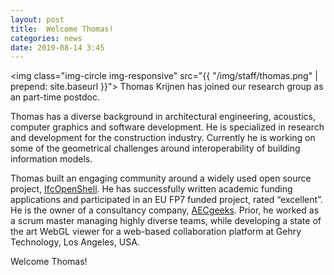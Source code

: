 ```yaml
---
layout: post
title:  Welcome Thomas!
categories: news
date: 2019-08-14 3:45
---
```


<img class="img-circle img-responsive" src="{{ "/img/staff/thomas.png" | prepend: site.baseurl }}">
Thomas Krijnen has joined our research group as an part-time postdoc.

Thomas has a diverse background in architectural engineering, acoustics, computer graphics and software development. He is specialized in research and development for the construction industry. Currently he is working on some of the geometrical challenges around interoperability of building information models.

Thomas built an engaging community around a widely used open source project, [IfcOpenShell](http://ifcopenshell.org). He has successfully written academic funding applications and participated in an EU FP7 funded project, rated “excellent”. He is the owner of a consultancy company, [AECgeeks](http://aecgeeks.com). Prior, he worked as a scrum master managing highly diverse teams, while developing a state of the art WebGL viewer for a web-based collaboration platform at Gehry Technology, Los Angeles, USA.

Welcome Thomas!